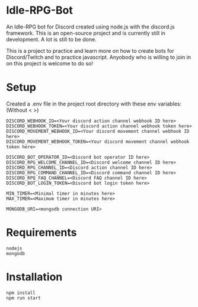 # Idle-RPG-Bot
An Idle-RPG bot for Discord created using node.js with the discord.js framework.
This is an open-source project and is currently still in development. A lot is still to be done.

This is a project to practice and learn more on how to create bots for Discord/Twitch and to practice javascript.
Anyobody who is willing to join in on this project is welcome to do so!

# Setup
Created a .env file in the project root directory with these env variables: (Without < >)
```
DISCORD_WEBHOOK_ID=<Your discord action channel webhook ID here>
DISCORD_WEBHOOK_TOKEN=<Your discord action channel webhook token here>
DISCORD_MOVEMENT_WEBHOOK_ID=<Your discord movement channel webhook ID here>
DISCORD_MOVEMENT_WEBHOOK_TOKEN=<Your discord movement channel webhook token here>

DISCORD_BOT_OPERATOR_ID=<Discord bot operator ID here>
DISCORD_RPG_WELCOME_CHANNEL_ID=<Discord welcome channel ID here>
DISCORD_RPG_CHANNEL_ID=<Discord action channel ID here>
DISCORD_RPG_COMMAND_CHANNEL_ID=<Discord command channel ID here>
DISCORD_RPQ_FAQ_CHANNEL=<Discord FAQ channel ID here>
DISCORD_BOT_LOGIN_TOKEN=<Discord bot login token here>

MIN_TIMER=<Minimal timer in minutes here>
MAX_TIMER=<Maximum timer in minutes here>

MONGODB_URI=<mongodb connection URI>
```

# Requirements
```
nodejs
mongodb
```

# Installation
```
npm install
npm run start
```